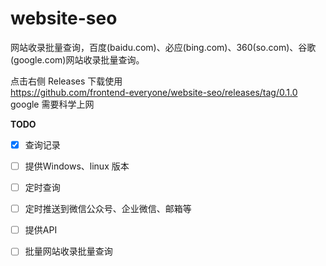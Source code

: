 # website-seo
网站收录批量查询，百度(baidu.com)、必应(bing.com)、360(so.com)、谷歌(google.com)网站收录批量查询。

点击右侧 Releases 下载使用  
https://github.com/frontend-everyone/website-seo/releases/tag/0.1.0  
google 需要科学上网

**TODO**
  - [x] 查询记录  
  - [ ] 提供Windows、linux 版本
  - [ ] 定时查询
  - [ ] 定时推送到微信公众号、企业微信、邮箱等
  - [ ] 提供API
  - [ ] 批量网站收录批量查询


  
